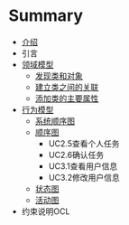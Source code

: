 # Summary

* [介绍](README.md)
* 引言
* [领域模型](领域模型.md)
    * [发现类和对象](发现类和对象.md)
    * [建立类之间的关联](建立类之间的关联.md)
    * [添加类的主要属性](添加类的主要属性.md)
* [行为模型](行为模型.md)
    * [系统顺序图](系统顺序图.md)
    * [顺序图](顺序图.md)
        * UC2.5查看个人任务
        * UC2.6确认任务
        * UC3.1查看用户信息
        * UC3.2修改用户信息
    * [状态图](状态图.md)
    * [活动图](活动图.md)
* 约束说明OCL

